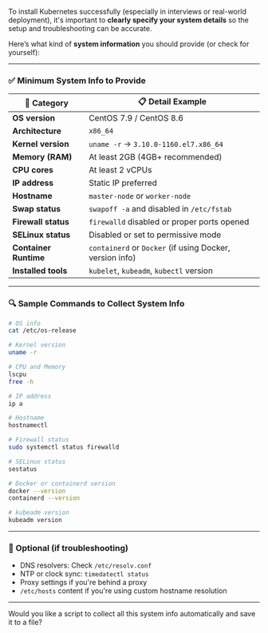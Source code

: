 To install Kubernetes successfully (especially in interviews or real-world deployment), it's important to **clearly specify your system details** so the setup and troubleshooting can be accurate.

Here’s what kind of **system information** you should provide (or check for yourself):

---

### ✅ Minimum System Info to Provide

| 🔧 Category           | 📋 Detail Example                                        |
| --------------------- | -------------------------------------------------------- |
| **OS version**        | CentOS 7.9 / CentOS 8.6                                  |
| **Architecture**      | `x86_64`                                                 |
| **Kernel version**    | `uname -r` → `3.10.0-1160.el7.x86_64`                    |
| **Memory (RAM)**      | At least 2GB (4GB+ recommended)                          |
| **CPU cores**         | At least 2 vCPUs                                         |
| **IP address**        | Static IP preferred                                      |
| **Hostname**          | `master-node` or `worker-node`                           |
| **Swap status**       | `swapoff -a` and disabled in `/etc/fstab`                |
| **Firewall status**   | `firewalld` disabled or proper ports opened              |
| **SELinux status**    | Disabled or set to permissive mode                       |
| **Container Runtime** | `containerd` or `Docker` (if using Docker, version info) |
| **Installed tools**   | `kubelet`, `kubeadm`, `kubectl` version                  |

---

### 🔍 Sample Commands to Collect System Info

```bash
# OS info
cat /etc/os-release

# Kernel version
uname -r

# CPU and Memory
lscpu
free -h

# IP address
ip a

# Hostname
hostnamectl

# Firewall status
sudo systemctl status firewalld

# SELinux status
sestatus

# Docker or containerd version
docker --version
containerd --version

# kubeadm version
kubeadm version
```

---

### 📌 Optional (if troubleshooting)

* DNS resolvers: Check `/etc/resolv.conf`
* NTP or clock sync: `timedatectl status`
* Proxy settings if you're behind a proxy
* `/etc/hosts` content if you're using custom hostname resolution

---

Would you like a script to collect all this system info automatically and save it to a file?

